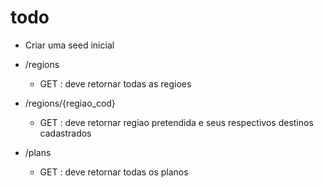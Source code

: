 
# todo

* Criar uma seed inicial

- /regions
  - GET : deve retornar todas as regioes 

- /regions/{regiao_cod}
  - GET : deve retornar regiao pretendida e seus respectivos destinos cadastrados
  
- /plans
  -  GET : deve retornar todas os planos  


